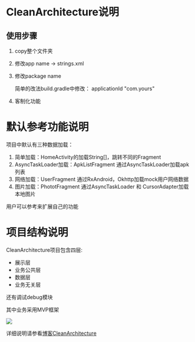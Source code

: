 # CleanArchitecture说明

## 使用步骤

1. copy整个文件夹
2. 修改app name -> strings.xml
3. 修改package name

	简单的改法build.gradle中修改： applicationId "com.yours" 

4. 客制化功能

# 默认参考功能说明

项目中默认有三种数据加载：

1. 简单加载：HomeActivity的加载String[]，跳转不同的Fragment
2. AsyncTaskLoader加载：ApkListFragment 通过AsyncTaskLoader加载apk列表
3. 网络加载：UserFragment 通过RxAndroid，Okhttp加载mock用户网络数据
4. 图片加载：PhototFragment 通过AsyncTaskLoader 和 CursorAdapter加载本地图片

用户可以参考来扩展自己的功能

# 项目结构说明

CleanArchitecture项目包含四层: 

- 展示层
- 业务公共层
- 数据层
- 业务无关层

还有调试debug模块

其中业务采用MVP框架

![](https://i.imgur.com/5X0VIG0.jpg)

详细说明请参看[博客CleanArchitecture](http://vivianking6855.github.io/2018/03/30/Template-Open/)

